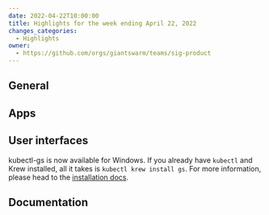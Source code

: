 ```yaml
---
date: 2022-04-22T10:00:00
title: Highlights for the week ending April 22, 2022
changes_categories:
  - Highlights
owner:
  - https://github.com/orgs/giantswarm/teams/sig-product
---
```


## General


## Apps


## User interfaces

kubectl-gs is now available for Windows. If you already have `kubectl` and Krew installed, all it takes is `kubectl krew install gs`. For more information, please head to the [installation docs](https://docs.giantswarm.io/ui-api/kubectl-gs/installation/).

## Documentation

